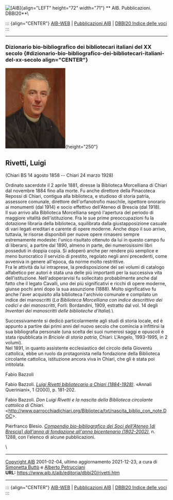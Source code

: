 ![\[AIB\]](/aib/wi/aibv72.gif){align="LEFT" height="72" width="71"}
** AIB. Pubblicazioni. DBBI20**\

::: {align="CENTER"}
[AIB-WEB](/) \| [Pubblicazioni AIB](/pubblicazioni/) \| [DBBI20 Indice
delle voci](dbbi20.htm)
:::

------------------------------------------------------------------------

### Dizionario bio-bibliografico dei bibliotecari italiani del XX secolo {#dizionario-bio-bibliografico-dei-bibliotecari-italiani-del-xx-secolo align="CENTER"}

![\[Ritratto\]](rivetti.jpg){height="250"}

## Rivetti, Luigi

(Chiari BS 14 agosto 1858 -- Chiari 24 marzo 1928)

Ordinato sacerdote il 2 aprile 1881, diresse la Biblioteca Morcelliana
di Chiari dal novembre 1884 fino alla morte. Fu anche direttore della
Pinacoteca Repossi di Chiari, contigua alla biblioteca, e studioso di
storia patria, assessore comunale, direttore dell\'orfanotrofio
maschile, ispettore onorario ai monumenti (dal 1914) e socio effettivo
dell\'Ateneo di Brescia (dal 1918).\
Il suo arrivo alla Biblioteca Morcelliana segnò l\'apertura del periodo
di maggiore vitalità dell\'istituzione. Fra le sue prime preoccupazioni
fu la dotazione libraria della biblioteca, squilibrata dalla
giustapposizione casuale di vari legati ereditari e carente di opere
moderne. Anche dopo il suo arrivo, tuttavia, le risorse disponibili per
nuove opere rimasero sempre estremamente modeste: l\'unico risultato
ottenuto da lui in questo campo fu di liberarsi, a partire dal 1890,
almeno in parte, dei numerosissimi libri posseduti in doppia copia. Si
adoperò anche per rendere più semplice e meno burocratico il servizio di
prestito, regolato negli anni precedenti, come avveniva in genere
all\'epoca, da norme molto restrittive.\
Fra le attività da lui intraprese, la predisposizione dei sei volumi di
catalogo alfabetico per autori è stata una delle più importanti per la
successiva vita dell\'istituzione. Nell\'adoperarvisi fu sollecitato
probabilmente anche dal fatto che il legato Cavalli, uno dei più
significativi e ricchi di opere moderne, giunse pochi anni dopo la sua
assunzione (1888). Molto significativo fu anche l\'aver acquisito alla
biblioteca l\'archivio comunale e compilato un indice dei manoscritti
(*La Biblioteca Morcelliana con indice descrittivo dei codici e dei
manoscritti*, Forlì: Bordandini, 1909, estratto dal vol. 14 degli
*Inventari dei manoscritti delle biblioteche d\'Italia*).\

Successivamente si dedicò particolarmente agli studi di storia locale,
ed è appunto a partire dai primi anni del nuovo secolo che comincia a
infittirsi la sua bibliografia personale (una scelta dei suoi numerosi
saggi e opuscoli è stata ripubblicata in *Briciole di storia patria*,
Chiari: L\'Angelo, 1993-1995, in 2 volumi).\
Nel 1891, in quanto assistente ecclesiastico del circolo della Gioventù
cattolica, ebbe un ruolo da protagonista nella fondazione della
Biblioteca circolante cattolica, istituzione ancora viva in Chiari, che
gli è stata poi intitolata.

Fabio Bazzoli

Fabio Bazzoli. [*Luigi Rivetti bibliotecario a Chiari
(1884-1928)*](rivetti2.htm). «Annali Queriniani», 1 (2000), p. 181-202.

Fabio Bazzoli. *Don Luigi Rivetti e la nascita della Biblioteca
circolante cattolica di Chiari*.
\<<http://www.parrocchiadichiari.org/Biblioteca/txt/nascita_biblio_con_note.DOC>\>.

Pierfranco Blesio. [*Compendio bio-bibliografico dei Soci dell\'Ateneo*
\[*di Brescia*\] *dall\'anno di fondazione all\'anno bicentenario
(1802-2002)*](https://www.ateneo.brescia.it/controlpanel/uploads/compendio/R.pdf),
n. 1288, con l\'elenco di alcune pubblicazioni.

\

------------------------------------------------------------------------

[Copyright AIB](/su-questo-sito/dichiarazione-di-copyright-aib-web/)
2001-02-04, ultimo aggiornamento 2021-12-23, a cura di [Simonetta
Buttò](/aib/redazione3.htm) e [Alberto
Petrucciani](/su-questo-sito/redazione-aib-web/)\
**URL:** https://www.aib.it/aib/editoria/dbbi20/rivetti.htm

------------------------------------------------------------------------

::: {align="CENTER"}
[AIB-WEB](/) \| [Pubblicazioni AIB](/pubblicazioni/) \| [DBBI20 Indice
delle voci](dbbi20.htm)
:::
